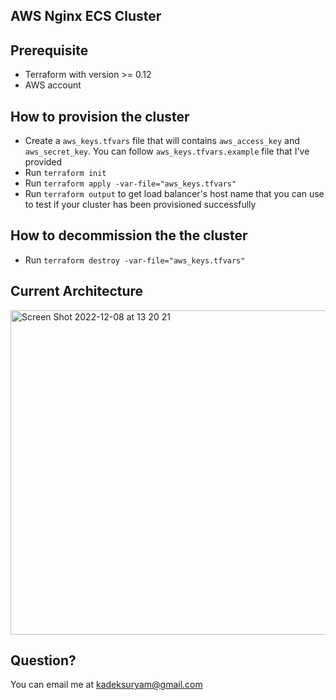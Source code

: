 ## AWS Nginx ECS Cluster

## Prerequisite
- Terraform with version >= 0.12
- AWS account

## How to provision the cluster
- Create a `aws_keys.tfvars` file that will contains `aws_access_key` and `aws_secret_key`. You can follow `aws_keys.tfvars.example` file that I've provided
- Run `terraform init`
- Run `terraform apply -var-file="aws_keys.tfvars"`
- Run `terraform output` to get load balancer's host name that you can use to test if your cluster has been provisioned successfully

## How to decommission the the cluster
- Run `terraform destroy -var-file="aws_keys.tfvars"`

## Current Architecture
<img width="519" alt="Screen Shot 2022-12-08 at 13 20 21" src="https://user-images.githubusercontent.com/21070615/206376043-8802af13-2d00-4de2-a6bd-63185da4ff5d.png">

## Question?
You can email me at kadeksuryam@gmail.com
